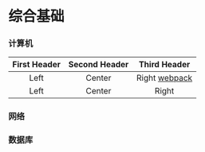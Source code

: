 # 综合基础

### 计算机

First Header | Second Header | Third Header
:-----------: | :-----------: | :-----------:
Left         | Center        | Right [webpack](http://webpack.js.org/)
Left         | Center        | Right


### 网络

### 数据库
